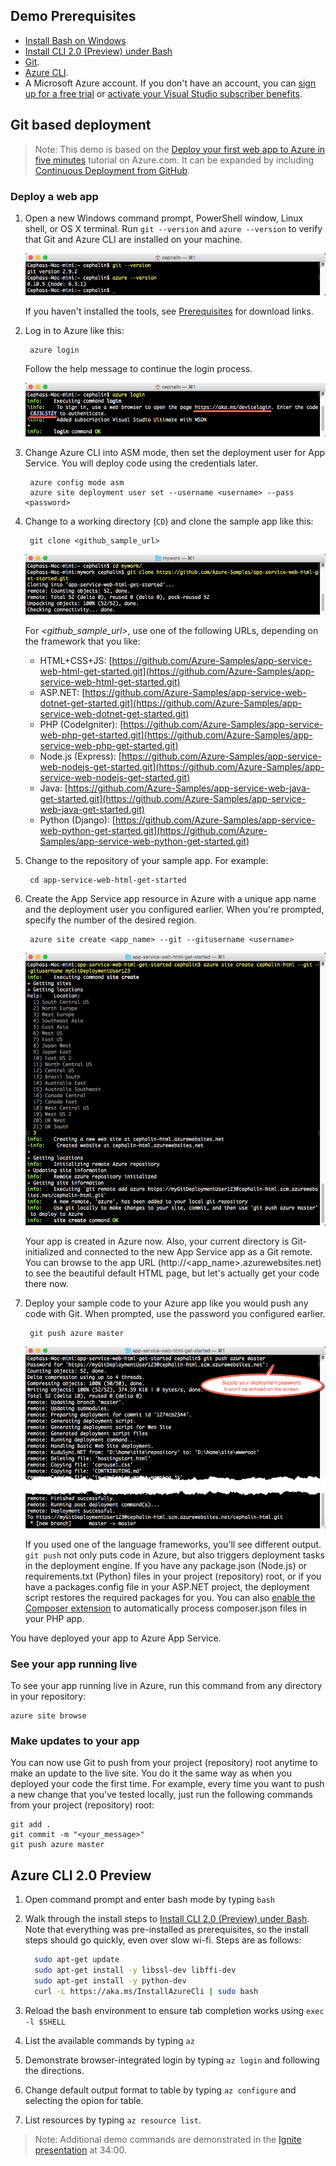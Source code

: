## Demo Prerequisites
- [Install Bash on Windows](https://msdn.microsoft.com/commandline/wsl/install_guide)
- [Install CLI 2.0 (Preview) under Bash](https://github.com/Azure/azure-cli/blob/master/doc/preview_install_guide.md#ubuntu-1404-lts-and-bash-on-windows-build-14362)
- [Git](http://www.git-scm.com/downloads).
- [Azure CLI](../xplat-cli-install.md).
- A Microsoft Azure account. If you don't have an account, you can 
[sign up for a free trial](/pricing/free-trial/?WT.mc_id=A261C142F) or 
[activate your Visual Studio subscriber benefits](/pricing/member-offers/msdn-benefits-details/?WT.mc_id=A261C142F).

## Git based deployment
> Note: This demo is based on the [Deploy your first web app to Azure in five minutes](https://azure.microsoft.com/en-us/documentation/articles/app-service-web-get-started/) tutorial on Azure.com. It can be expanded by including [Continuous Deployment from GitHub](https://azure.microsoft.com/en-us/documentation/articles/app-service-continuous-deployment/).

### Deploy a web app
1. Open a new Windows command prompt, PowerShell window, Linux shell, or OS X terminal. Run `git --version` and `azure --version` to verify that Git and Azure CLI
are installed on your machine.

    ![Test installation of CLI tools for your first web app in Azure](images/1-test-tools.png)

    If you haven't installed the tools, see [Prerequisites](#Prerequisites) for download links.

1. Log in to Azure like this:

        azure login

    Follow the help message to continue the login process.

    ![Log in to Azure to create your first web app](images/3-azure-login.png)

1. Change Azure CLI into ASM mode, then set the deployment user for App Service. You will deploy code using the credentials later.

        azure config mode asm
        azure site deployment user set --username <username> --pass <password>

1. Change to a working directory (`CD`) and clone the sample app like this:

        git clone <github_sample_url>

    ![Clone the app sample code for your first web app in Azure](images/2-clone-sample.png)

    For *&lt;github_sample_url>*, use one of the following URLs, depending on the framework that you like:

    - HTML+CSS+JS: [https://github.com/Azure-Samples/app-service-web-html-get-started.git](https://github.com/Azure-Samples/app-service-web-html-get-started.git)
    - ASP.NET: [https://github.com/Azure-Samples/app-service-web-dotnet-get-started.git](https://github.com/Azure-Samples/app-service-web-dotnet-get-started.git)
    - PHP (CodeIgniter): [https://github.com/Azure-Samples/app-service-web-php-get-started.git](https://github.com/Azure-Samples/app-service-web-php-get-started.git)
    - Node.js (Express): [https://github.com/Azure-Samples/app-service-web-nodejs-get-started.git](https://github.com/Azure-Samples/app-service-web-nodejs-get-started.git)
    - Java: [https://github.com/Azure-Samples/app-service-web-java-get-started.git](https://github.com/Azure-Samples/app-service-web-java-get-started.git)
    - Python (Django): [https://github.com/Azure-Samples/app-service-web-python-get-started.git](https://github.com/Azure-Samples/app-service-web-python-get-started.git)

1. Change to the repository of your sample app. For example:

        cd app-service-web-html-get-started

1. Create the App Service app resource in Azure with a unique app name and the deployment user you configured earlier. When you're prompted, specify the number of the desired region.

        azure site create <app_name> --git --gitusername <username>

    ![Create the Azure resource for your first web app in Azure](images/4-create-site.png)

    Your app is created in Azure now. Also, your current directory is Git-initialized and connected to the new App Service app as a Git remote.
    You can browse to the app URL (http://&lt;app_name>.azurewebsites.net) to see the beautiful default HTML page, but let's actually get your code there now.

1. Deploy your sample code to your Azure app like you would push any code with Git. When prompted, use the password you configured earlier.

        git push azure master

    ![Push code to your first web app in Azure](images/5-push-code.png)

    If you used one of the language frameworks, you'll see different output. `git push` not only puts code in Azure, but also triggers deployment tasks
    in the deployment engine. If you have any package.json
    (Node.js) or requirements.txt (Python) files in your project (repository) root, or if you have a packages.config file in your ASP.NET project, the deployment
    script restores the required packages for you. You can also [enable the Composer extension](web-sites-php-mysql-deploy-use-git.md#composer) to automatically process composer.json files
    in your PHP app.

You have deployed your app to Azure App Service.

### See your app running live

To see your app running live in Azure, run this command from any directory in your repository:

    azure site browse

### Make updates to your app

You can now use Git to push from your project (repository) root anytime to make an update to the live site. You do it the same way as when you deployed your code
the first time. For example, every time you want to push a new change that you've tested locally, just run the following commands from your project 
(repository) root:

    git add .
    git commit -m "<your_message>"
    git push azure master

## Azure CLI 2.0 Preview
1. Open command prompt and enter bash mode by typing `bash`
1. Walk through the install steps to [Install CLI 2.0 (Preview) under Bash](https://github.com/Azure/azure-cli/blob/master/doc/preview_install_guide.md#ubuntu-1404-lts-and-bash-on-windows-build-14362). Note that everything was pre-installed as prerequisites, so the install steps should go quickly, even over slow wi-fi. Steps are as follows: 

    ```bash
      sudo apt-get update
      sudo apt-get install -y libssl-dev libffi-dev
      sudo apt-get install -y python-dev
      curl -L https://aka.ms/InstallAzureCli | sudo bash
    ```

1. Reload the bash environment to ensure tab completion works using `exec -l $SHELL`
1. List the available commands by typing `az`
1. Demonstrate browser-integrated login by typing `az login` and following the directions.
1. Change default output format to table by typing `az configure` and selecting the opion for table.
1. List resources by typing `az resource list`.

> Note: Additional demo commands are demonstrated in the [Ignite presentation](https://myignite.microsoft.com/secondscreen/2673) at 34:00.